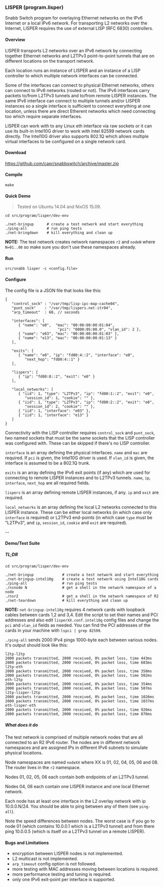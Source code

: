 ### LISPER (program.lisper)

Snabb Switch program for overlaying Ethernet networks on the IPv6
Internet or a local IPv6 network. For transporting L2 networks over
the Internet, LISPER requires the use of external LISP (RFC 6830)
controllers.

#### Overview

LISPER transports L2 networks over an IPv6 network by connecting together
Ethernet networks and L2TPv3 point-to-point tunnels that are on different
locations on the transport network.

Each location runs an instance of LISPER and an instance of a LISP controller
to which multiple network interfaces can be connected.

Some of the interfaces can connect to physical Ethernet networks, others
can connect to IPv6 networks (routed or not). The IPv6 interfaces
carry packets to/from L2TPv3 tunnels and to/from remote LISPER instances.
The same IPv6 interface can connect to multiple tunnels and/or LISPER
instances so a single interface is sufficient to connect everything at one
location, unless there are direct Etherent networks which need connecting
too which require separate interfaces.

LISPER can work with to any Linux eth interface via raw sockets or it can
use its built-in Intel10G driver to work with Intel 82599 network cards
directly. The Intel10G driver also supports 802.1Q which allows multiple
virtual interfaces to be configured on a single network card.

#### Download

   https://github.com/capr/snabbswitch/archive/master.zip

#### Compile

```
make
```

#### Quick Demo

> Tested on Ubuntu 14.04 and NixOS 15.09.

```
cd src/program/lisper/dev-env

./net-bringup      # create a test network and start everything
./ping-all         # run ping tests
./net-bringdown    # kill everything and clean up
```

__NOTE:__ The test network creates network namespaces `r2` and `nodeN` where
`N=01..08` so make sure you don't use these namespaces already.

#### Run

```
src/snabb lisper -c <config.file>
```

#### Configure

The config file is a JSON file that looks like this:

```
{
   "control_sock" : "/var/tmp/lisp-ipc-map-cache04",
   "punt_sock"    : "/var/tmp/lispers.net-itr04",
   "arp_timeout"  : 60, // seconds

   "interfaces": [
      { "name": "e0",  "mac": "00:00:00:00:01:04",
                        "pci": "0000:05:00.0", "vlan_id": 2 },
      { "name": "e03", "mac": "00:00:00:00:01:03" },
      { "name": "e13", "mac": "00:00:00:00:01:13" }
   ],

   "exits": [
      { "name": "e0", "ip": "fd80:4::2", "interface": "e0",
         "next_hop": "fd80:4::1" }
   ],

   "lispers": [
      { "ip": "fd80:8::2", "exit": "e0" }
   ],

   "local_networks": [
      { "iid": 1, "type": "L2TPv3", "ip": "fd80:1::2", "exit": "e0",
         "session_id": 1, "cookie": "" },
      { "iid": 1, "type": "L2TPv3", "ip": "fd80:2::2", "exit": "e0",
         "session_id": 2, "cookie": "" },
      { "iid": 1, "interface": "e03" },
      { "iid": 1, "interface": "e13" }
   ]
}
```

Connectivity with the LISP controller requires `control_sock` and `punt_sock`,
two named sockets that must be the same sockets that the LISP controller
was configured with. These can be skipped if there's no LISP controller.

`interface` is an array defining the physical interfaces. `name` and `mac`
are required. If `pci` is given, the Intel10G driver is used.
If `vlan_id` is given, the interface is assumed to be a 802.1Q trunk.

`exits` is an array defining the IPv6 exit points (if any) which are used
for connecting to remote LISPER instances and to L2TPv3 tunnels. `name`,
`ip`, `interface`, `next_hop` are all required fields.

`lispers` is an array defining remote LISPER instances, if any.
`ip` and `exit` are required.

`local_networks` is an array defining the local L2 networks connected
to this LISPER instance. These can be either local networks (in which
case only `interface` is required) or L2TPv3 end-points (in which
case `type` must be "L2TPv3", and `ip`, `session_id`, `cookie` and `exit`
are required).

--

#### Demo/Test Suite

##### TL;DR

```
cd src/program/lisper/dev-env

./net-bringup             # create a test network and start everything
./net-bringup-intel10g    # create a test network using Intel10G cards
./ping-all                # run ping tests
./nsnode N                # get a shell in the network namespace of a node
./nsr2                    # get a shell in the network namespace of R2
./net-teardown            # kill everything and clean up
```

__NOTE:__ `net-bringup-intel10g` requires 4 network cards with loopback
cables between cards 1,2 and 3,4. Edit the script to set their names
and PCI addresses and also edit `lisperXX.conf.intel10g` config files
and change the `pci` and `vlan_id` fields as needed. You can find
the PCI addresses of the cards in your machine with `lspci | grep 82599`.

`./ping-all` sends 2000 IPv4 pings 1000-byte each between various nodes.
It's output should look like this:


```
l2tp-l2tp
2000 packets transmitted, 2000 received, 0% packet loss, time 443ms
2000 packets transmitted, 2000 received, 0% packet loss, time 603ms
l2tp-eth
2000 packets transmitted, 2000 received, 0% packet loss, time 358ms
2000 packets transmitted, 2000 received, 0% packet loss, time 502ms
eth-l2tp
2000 packets transmitted, 2000 received, 0% packet loss, time 354ms
2000 packets transmitted, 2000 received, 0% packet loss, time 507ms
l2tp-lisper-l2tp
2000 packets transmitted, 2000 received, 0% packet loss, time 1026ms
2000 packets transmitted, 2000 received, 0% packet loss, time 1037ms
eth-lisper-eth
2000 packets transmitted, 2000 received, 0% packet loss, time 926ms
2000 packets transmitted, 2000 received, 0% packet loss, time 876ms
```

##### What does it do

The test network is comprised of multiple network nodes that are all connected
to an R2 IPv6 router. The nodes are in different network namespaces and are
assigned IPs in different IPv6 subnets to simulate physical locations.

Node namespaces are named `nodeXX` where XX is 01, 02, 04, 05, 06 and 08.
The router lives in the `r2` namespace.

Nodes 01, 02, 05, 06 each contain both endpoints of an L2TPv3 tunnel.

Nodes 04, 08 each contain one LISPER instance and one local Ethernet network.

Each node has at least one interface in the L2 overlay network with
ip 10.0.0.N/24. You should be able to ping between any of them
(see `ping-all`).

Note the speed differences between nodes.
The worst case is if you go to node 01 (which contains 10.0.0.1
which is a L2TPv3 tunnel) and from there ping 10.0.0.5
(which is itself on a L2TPv3 tunnel on a remote LISPER).

#### Bugs and Limitations

- encryption between LISPER nodes is not implemented.
- L2 multicast is not implemented.
- `arp_timeout` config option is not followed.
- more testing with MAC addresses moving between locations is required.
- more performance testing and tuning is required.
- only one IPv6 exit-point per interface is supported.

